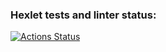 ### Hexlet tests and linter status:
[![Actions Status](https://github.com/lidfut/frontend-project-lvl1/workflows/hexlet-check/badge.svg)](https://github.com/lidfut/frontend-project-lvl1/actions)